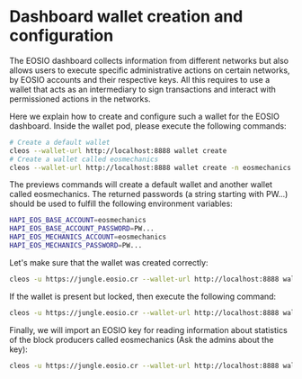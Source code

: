 # Dashboard wallet creation and configuration

The EOSIO dashboard collects information from different networks but also
allows users to execute specific administrative actions on certain networks,
by EOSIO accounts and their respective keys. All this requires to use a 
wallet that acts as an intermediary to sign transactions and interact with
permissioned actions in the networks.

Here we explain how to create and configure such a wallet for the EOSIO
dashboard. Inside the wallet pod, please execute the following commands:

```bash
# Create a default wallet
cleos --wallet-url http://localhost:8888 wallet create
# Create a wallet called eosmechanics
cleos --wallet-url http://localhost:8888 wallet create -n eosmechanics
```

The previews commands will create a default wallet and another wallet called
eosmechanics. The returned passwords (a string starting with PW...) should be
used to fulfill the following environment variables:

```bash
HAPI_EOS_BASE_ACCOUNT=eosmechanics
HAPI_EOS_BASE_ACCOUNT_PASSWORD=PW...
HAPI_EOS_MECHANICS_ACCOUNT=eosmechanics
HAPI_EOS_MECHANICS_PASSWORD=PW...
```

Let's make sure that the wallet was created correctly:

```bash
cleos -u https://jungle.eosio.cr --wallet-url http://localhost:8888 wallet list
```

If the wallet is present but locked, then execute the following command:

```bash
cleos -u https://jungle.eosio.cr --wallet-url http://localhost:8888 wallet unlock -n eosmechanics
```

Finally, we will import an EOSIO key for reading information about statistics of the block
producers called eosmechanics (Ask the admins about the key):

```bash
cleos -u https://jungle.eosio.cr --wallet-url http://localhost:8888 wallet import -n eosmechanics
```
